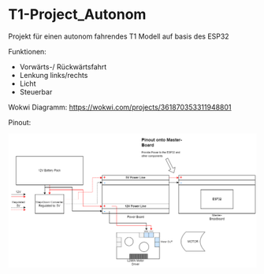 # T1-Project_Autonom
Projekt für einen autonom fahrendes T1 Modell auf basis des ESP32


Funktionen:
  - Vorwärts-/ Rückwärtsfahrt
  - Lenkung links/rechts
  - Licht
  - Steuerbar

Wokwi Diagramm: https://wokwi.com/projects/361870353311948801
  
Pinout:

![Pinout](pinout.png)

